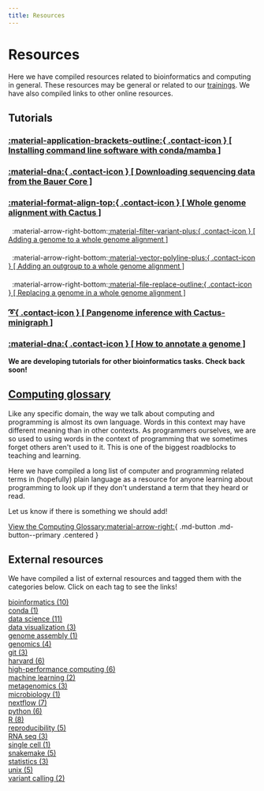 ```yaml
---
title: Resources
---
```


<style>
    h4 {
        font-weight: normal !important;
    }
</style>

# Resources

Here we have compiled resources related to bioinformatics and computing in general. These resources may be general or related to our [trainings](/events-workshops/). We have also compiled links to other online resources.

## Tutorials

### [:material-application-brackets-outline:{ .contact-icon } [ Installing command line software with conda/mamba ]](Tutorials/installing-command-line-software-conda-mamba.md)

### [:material-dna:{ .contact-icon } [ Downloading sequencing data from the Bauer Core ]](Tutorials/how-can-i-download-my-sequencing-data.md)

### [:material-format-align-top:{ .contact-icon } [ Whole genome alignment with Cactus ]](Tutorials/whole-genome-alignment-cactus.md)

####  &nbsp;&nbsp;:material-arrow-right-bottom:[:material-filter-variant-plus:{ .contact-icon } [ Adding a genome to a whole genome alignment ]](Tutorials/add-to-whole-genome-alignment-cactus.md)

####  &nbsp;&nbsp;:material-arrow-right-bottom:[:material-vector-polyline-plus:{ .contact-icon } [ Adding an outgroup to a whole genome alignment ]](Tutorials/add-outgroup-to-whole-genome-alignment-cactus.md)

####  &nbsp;&nbsp;:material-arrow-right-bottom:[:material-file-replace-outline:{ .contact-icon } [ Replacing a genome in a whole genome alignment ]](Tutorials/replace-genome-whole-genome-alignment-cactus.md)

### [:curly_loop:{ .contact-icon } [ Pangenome inference with Cactus-minigraph ]](Tutorials/pangenome-cactus-minigraph.md)

### [:material-dna:{ .contact-icon } [ How to annotate a genome ]](Tutorials/how-to-annotate-a-genome.md)

**We are developing tutorials for other bioinformatics tasks. Check back soon!**

## [Computing glossary](glossary.md)

Like any specific domain, the way we talk about computing and programming is almost its own language. Words in this context may have different meaning than in other contexts. 
As programmers ourselves, we are so used to using words in the context of programming that we sometimes forget others aren't used to it. This is one of the biggest roadblocks
to teaching and learning.

Here we have compiled a long list of computer and programming related terms in (hopefully) plain language as a resource for anyone learning about programming to look up if they
don't understand a term that they heard or read.

Let us know if there is something we should add!

[View the Computing Glossary:material-arrow-right:](glossary.md){ .md-button .md-button--primary .centered }

<!--

## Bioinformatics glossary

**Click here to go to the full glossary**

## Bioinformatics tools & software for sequence analysis

**Click here to go to the full list**

-->

## External resources

We have compiled a list of external resources and tagged them with the categories below. Click on each tag to see the links!

<div class='row res-tag-table'>
<div class='col-5-24 res-tag-link-cont'>
<div class='res-tag-link'><a href='tags/bioinformatics/'>bioinformatics (10)</a></div>
</div>
<div class='col-1-24 res-tag-sep'></div>
<div class='col-5-24 res-tag-link-cont'>
<div class='res-tag-link'><a href='tags/conda/'>conda (1)</a></div>
</div>
<div class='col-1-24 res-tag-sep'></div>
<div class='col-5-24 res-tag-link-cont'>
<div class='res-tag-link'><a href='tags/data-science/'>data science (11)</a></div>
</div>
<div class='col-1-24 res-tag-sep'></div>
<div class='col-5-24 res-tag-link-cont'>
<div class='res-tag-link'><a href='tags/data-visualization/'>data visualization (3)</a></div>
</div>
<div class='col-1-24 res-tag-sep'></div>
</div>
<div class='sep-div'></div>
<div class='row res-tag-table'>
<div class='col-5-24 res-tag-link-cont'>
<div class='res-tag-link'><a href='tags/genome-assembly/'>genome assembly (1)</a></div>
</div>
<div class='col-1-24 res-tag-sep'></div>
<div class='col-5-24 res-tag-link-cont'>
<div class='res-tag-link'><a href='tags/genomics/'>genomics (4)</a></div>
</div>
<div class='col-1-24 res-tag-sep'></div>
<div class='col-5-24 res-tag-link-cont'>
<div class='res-tag-link'><a href='tags/git/'>git (3)</a></div>
</div>
<div class='col-1-24 res-tag-sep'></div>
<div class='col-5-24 res-tag-link-cont'>
<div class='res-tag-link'><a href='tags/harvard/'>harvard (6)</a></div>
</div>
<div class='col-1-24 res-tag-sep'></div>
</div>
<div class='sep-div'></div>
<div class='row res-tag-table'>
<div class='col-5-24 res-tag-link-cont'>
<div class='res-tag-link'><a href='tags/high-performance-computing/'>high-performance computing (6)</a></div>
</div>
<div class='col-1-24 res-tag-sep'></div>
<div class='col-5-24 res-tag-link-cont'>
<div class='res-tag-link'><a href='tags/machine-learning/'>machine learning (2)</a></div>
</div>
<div class='col-1-24 res-tag-sep'></div>
<div class='col-5-24 res-tag-link-cont'>
<div class='res-tag-link'><a href='tags/metagenomics/'>metagenomics (3)</a></div>
</div>
<div class='col-1-24 res-tag-sep'></div>
<div class='col-5-24 res-tag-link-cont'>
<div class='res-tag-link'><a href='tags/microbiology/'>microbiology (1)</a></div>
</div>
<div class='col-1-24 res-tag-sep'></div>
</div>
<div class='sep-div'></div>
<div class='row res-tag-table'>
<div class='col-5-24 res-tag-link-cont'>
<div class='res-tag-link'><a href='tags/nextflow/'>nextflow (7)</a></div>
</div>
<div class='col-1-24 res-tag-sep'></div>
<div class='col-5-24 res-tag-link-cont'>
<div class='res-tag-link'><a href='tags/python/'>python (6)</a></div>
</div>
<div class='col-1-24 res-tag-sep'></div>
<div class='col-5-24 res-tag-link-cont'>
<div class='res-tag-link'><a href='tags/R/'>R (8)</a></div>
</div>
<div class='col-1-24 res-tag-sep'></div>
<div class='col-5-24 res-tag-link-cont'>
<div class='res-tag-link'><a href='tags/reproducibility/'>reproducibility (5)</a></div>
</div>
<div class='col-1-24 res-tag-sep'></div>
</div>
<div class='sep-div'></div>
<div class='row res-tag-table'>
<div class='col-5-24 res-tag-link-cont'>
<div class='res-tag-link'><a href='tags/RNA-seq/'>RNA seq (3)</a></div>
</div>
<div class='col-1-24 res-tag-sep'></div>
<div class='col-5-24 res-tag-link-cont'>
<div class='res-tag-link'><a href='tags/single-cell/'>single cell (1)</a></div>
</div>
<div class='col-1-24 res-tag-sep'></div>
<div class='col-5-24 res-tag-link-cont'>
<div class='res-tag-link'><a href='tags/snakemake/'>snakemake (5)</a></div>
</div>
<div class='col-1-24 res-tag-sep'></div>
<div class='col-5-24 res-tag-link-cont'>
<div class='res-tag-link'><a href='tags/statistics/'>statistics (3)</a></div>
</div>
<div class='col-1-24 res-tag-sep'></div>
</div>
<div class='sep-div'></div>
<div class='row res-tag-table'>
<div class='col-5-24 res-tag-link-cont'>
<div class='res-tag-link'><a href='tags/unix/'>unix (5)</a></div>
</div>
<div class='col-1-24 res-tag-sep'></div>
<div class='col-5-24 res-tag-link-cont'>
<div class='res-tag-link'><a href='tags/variant-calling/'>variant calling (2)</a></div>
</div>
<div class='col-1-24 res-tag-sep'></div>
</div>

